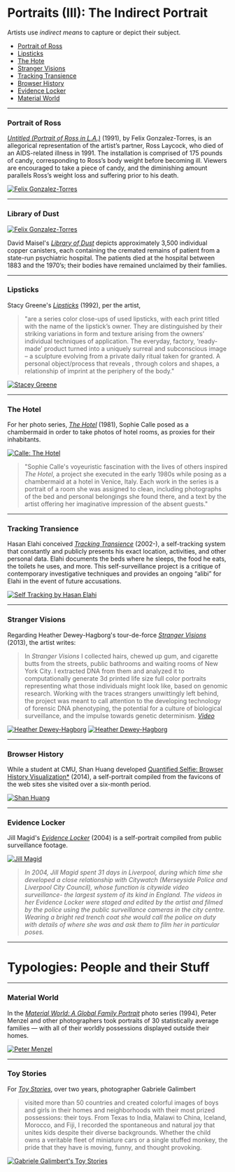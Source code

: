 # Portraits (III): The Indirect Portrait

Artists use *indirect means* to capture or depict their subject.

* [Portrait of Ross](#portrait-of-ross)
* [Lipsticks](#lipsticks)
* [The Hote](#the-hotel)
* [Stranger Visions](#stranger-visions)
* [Tracking Transience](#tracking-transience)
* [Browser History](#browser-history)
* [Evidence Locker](#evidence-locker)
* [Material World](#material-world)

---

### Portrait of Ross

[*Untitled (Portrait of Ross in L.A.)*](https://www.youtube.com/watch?v=37bSb-aQ4BM) (1991), by Felix Gonzalez-Torres, is an allegorical representation of the artist’s partner, Ross Laycock, who died of an AIDS-related illness in 1991. The installation is comprised of 175 pounds of candy, corresponding to Ross’s body weight before becoming ill. Viewers are encouraged to take a piece of candy, and the diminishing amount parallels Ross’s weight loss and suffering prior to his death.

[![Felix Gonzalez-Torres](images/portraits/portrait_gonzalez-torres.jpg)](http://www.artbabble.org/video/npg/hideseek-untitled-portrait-ross-la-felix-gonzalez-torres)

---

### Library of Dust

[![Felix Gonzalez-Torres](images/portraits/maisel_library_of_dust.jpg)](https://davidmaisel.com/works/library-of-dust/)

David Maisel's [*Library of Dust*](https://davidmaisel.com/works/library-of-dust/) depicts approximately 3,500 individual copper canisters, each containing the cremated remains of patient from a state-run psychiatric hospital. The patients died at the hospital between 1883 and the 1970’s; their bodies have remained unclaimed by their families.
 
---

### Lipsticks

Stacy Greene's [*Lipsticks*](http://stacygreene.com/portfolio/lipsticks/) (1992), per the artist,

> "are a series color close-ups of used lipsticks, with each print titled with the name of the lipstick’s owner. They are distinguished by their striking variations in form and texture arising from the owners’ individual techniques of application. The everyday, factory, ‘ready-made’ product turned into a uniquely surreal and subconscious image – a sculpture evolving from a private daily ritual taken for granted. A personal object/process that reveals , through colors and shapes, a relationship of imprint at the periphery of the body."

[![Stacey Greene](images/portraits/portrait_lipstick_greene2.jpg)](http://stacygreene.com/portfolio/lipsticks/)

---

### The Hotel 

For her photo series, [*The Hotel*](https://www.youtube.com/watch?v=V5yLOcp-azI) (1981), Sophie Calle posed as a chambermaid in order to take photos of hotel rooms, as proxies for their inhabitants. 

[![Calle: The Hotel](images/portraits/portrait_calle_hotel.jpg)](https://www.youtube.com/watch?v=V5yLOcp-azI)

> "Sophie Calle's voyeuristic fascination with the lives of others inspired *The Hotel*, a project she executed in the early 1980s while posing as a chambermaid at a hotel in Venice, Italy. Each work in the series is a portrait of a room she was assigned to clean, including photographs of the bed and personal belongings she found there, and a text by the artist offering her imaginative impression of the absent guests."


---

### Tracking Transience

Hasan Elahi conceived [*Tracking Transience*](https://www.ted.com/talks/hasan_elahi) (2002-), a self-tracking system that constantly and publicly presents his exact location, activities, and other personal data. Elahi documents the beds where he sleeps, the food he eats, the toilets he uses, and more. This self-surveillance project is a critique of contemporary investigative techniques and provides an ongoing “alibi” for Elahi in the event of future accusations.

[![Self Tracking by Hasan Elahi](images/portraits/elahi_beds_fullpage.jpg)](https://www.ted.com/talks/hasan_elahi)

--- 

### Stranger Visions

Regarding Heather Dewey-Hagborg's tour-de-force [*Stranger Visions*](http://deweyhagborg.com/projects/stranger-visions) (2013), the artist writes:

> In *Stranger Visions* I collected hairs, chewed up gum, and cigarette butts from the streets, public bathrooms and waiting rooms of New York City. I extracted DNA from them and analyzed it to computationally generate 3d printed life size full color portraits representing what those individuals might look like, based on genomic research. Working with the traces strangers unwittingly left behind, the project was meant to call attention to the developing technology of forensic DNA phenotyping, the potential for a culture of biological surveillance, and the impulse towards genetic determinism. [*Video*](https://www.youtube.com/watch?v=o5ijy2xboZs)

[![Heather Dewey-Hagborg](images/portraits/dewey_hagborg.jpg)](https://www.youtube.com/watch?v=o5ijy2xboZs)[![Heather Dewey-Hagborg](images/portraits/heather-dewey-hagborg-ted-scrn.jpg)](https://www.youtube.com/watch?v=o5ijy2xboZs)

---

### Browser History

While a student at CMU, Shan Huang developed [Quantified Selfie: Browser History Visualization*](http://golancourses.net/2014/shan/03/06/project-3-shan-browser-history-visualization/) (2014), a self-portrait compiled from the favicons of the web sites she visited over a six-month period.

[![Shan Huang](images/portraits/shan_huang_fullpage.png)](http://golancourses.net/2014/shan/03/06/project-3-shan-browser-history-visualization/)

---

### Evidence Locker

Jill Magid's [*Evidence Locker*](http://www.jillmagid.com/projects/evidence-locker-2) (2004) is a self-portrait compiled from public surveillance footage. 

[![Jill Magid](images/portraits/magid.jpg)](http://www.jillmagid.com/projects/evidence-locker-2)

> *​In 2004, Jill Magid spent 31 days in Liverpool, during which time she developed a close relationship with Citywatch (Merseyside Police and Liverpool City Council), whose function is citywide video surveillance- the largest system of its kind in England. The videos in her *Evidence Locker* were staged and edited by the artist and filmed by the police using the public surveillance cameras in the city centre. Wearing a bright red trench coat she would call the police on duty with details of where she was and ask them to film her in particular poses.*

---

# Typologies: People and their Stuff


---

### Material World

In the [*Material World: A Global Family Portrait*](http://www.npr.org/sections/pictureshow/2010/08/10/129113632/picturingpossessions) photo series (1994), Peter Menzel and other photographers took portraits of 30 statistically average families — with all of their worldly possessions displayed outside their homes.

[![Peter Menzel](images/portraits/portrait_family.jpg)](http://menzelphoto.com/galleries/material-world/)

---

### Toy Stories


For [*Toy Stories*](https://www.gabrielegalimberti.com/toy-stories/), over two years, photographer Gabriele Galimbert

> visited more than 50 countries and created colorful images of boys and girls in their homes and neighborhoods with their most prized possessions: their toys. From Texas to India, Malawi to China, Iceland, Morocco, and Fiji, I recorded the spontaneous and natural joy that unites kids despite their diverse backgrounds. Whether the child owns a veritable fleet of miniature cars or a single stuffed monkey, the pride that they have is moving, funny, and thought provoking.

[![Gabriele Galimbert's *Toy Stories*](images/portraits/portrait_toy_stories.jpg)](https://www.gabrielegalimberti.com/toy-stories/)



